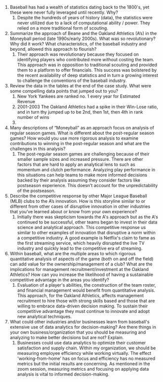 1. Baseball has had a wealth of statistics dating back to the 1800's, yet these were never fully leveraged until recently. Why?
	1. Despite the hundreds of years of history (data), the statistics were never utilized due to a lack of computational ability / power. They relied on a more traditional form of scouting. 
2. Summarize the approach of Beane and the Oakland Athletics (A’s) in the Moneyball period (late 1990s/early 2000s). What was so revolutionary? Why did it work? What characteristics, of the baseball industry and beyond, allowed this approach to flourish?
	1. Their approach was revolutionary because they focused on identifying players who contributed more without costing the team. This approach was in opposition to traditional scouting and provided them to a platform to offer financials. This success was bolstered by the recent availability of deep statistics and in turn a growing interest to challenge the conventions of the baseball industry.
3. Review the data in the tables at the end of the case study. What were some compelling data points that jumped out to you?
	1. New York Yankees are ranked no. 1 every year for Estimated Revenue
	2. 2001-2003 The Oakland Athletics had a spike in their Win-Lose ratio, and in turn thy jumped up to be 2nd, then 1st, then 4th in rank number of wins
	3. 
4. Many descriptions of “Moneyball” as an approach focus on analysis of regular season games. What is different about the post-regular season games? How would you use more rigorous analysis to examine contributions to winning in the post-regular season and what are the challenges in this analysis?
	1. The post-regular season games are challenging because of their smaller sample sizes and increased pressure. There are other factors that are hard to apply an analytical lens to such as momentum and clutch performance. Analyzing play performance in this situations can help teams to make more informed decisions backed by their analysis assuming they consider factors like postseason experience. This doesn't account for the unpredictability of the postseason.
5. Describe the competitive response by other Major League Baseball (MLB) clubs to the A’s innovation. How is this storyline similar to or different from other cases of disruptive innovation in other industries that you’ve learned about or know from your own experience?
	1. Initially there was skepticism towards the A's approach but as the A's continued to be successful, other teams began to invest in their data science and analytical approach. This competitive response us similar to other examples of innovation that disruptive a norm within a competitive industry. A good example is Netflix's claim to fame as the first streaming service, which heavily disrupted the live TV industry and quickly lead to the competitive era of streaming. 
6. Within baseball, what are the multiple areas to which rigorous quantitative analysis of aspects of the game (both on and off the field) can add value for the ownership/management of a club? What are the implications for management recruitment/investment at the Oakland Athletics? How can you increase the likelihood of having a sustainable competitive advantage in the areas you identify?
	1. Evaluation of a player's abilities, the construction of the team roster, and financial management would benefit from quantitative analysis.  This approach, for the Oakland Athletics, affects management recruitment to hire those with strong skills based and those that are willing to embrace data-driven decision making. To sustain their competitive advantage they must continue to innovate and adopt new analytical techniques.
7. What could other industries and/or businesses learn from baseball's extensive use of data analytics for decision-making? Are there things in your own business/organization that you should be measuring and analyzing to make better decisions but are not? Explain.
	1. Businesses could use data analytics to optimize their customer satisfaction and supply chain. Within my organization, we should be measuring employee efficiency while working virtually. The effect 'working-from-home' has on focus and efficiency has no measured metrics but the initial results are concerning. As mentioned in the zoom session, measuring metrics and focusing on applying data analysis is vital to informed decision-making.